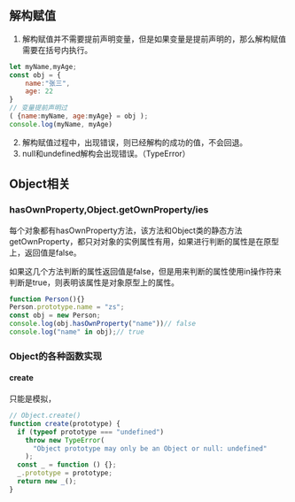 ## 解构赋值

1. 解构赋值并不需要提前声明变量，但是如果变量是提前声明的，那么解构赋值需要在括号内执行。

```js
let myName,myAge;
const obj = {
    name:"张三",
    age: 22
}
// 变量提前声明过
( {name:myName, age:myAge} = obj );
console.log(myName, myAge)
```

2. 解构赋值过程中，出现错误，则已经解构的成功的值，不会回退。
3. null和undefined解构会出现错误。（TypeError）



## Object相关

### hasOwnProperty,Object.getOwnProperty/ies

每个对象都有hasOwnProperty方法，该方法和Object类的静态方法getOwnProperty，都只对对象的实例属性有用，如果进行判断的属性是在原型上，返回值是false。

如果这几个方法判断的属性返回值是false，但是用来判断的属性使用in操作符来判断是true，则表明该属性是对象原型上的属性。

```js
function Person(){}
Person.prototype.name = "zs";
const obj = new Person;
console.log(obj.hasOwnProperty("name"))// false
console.log("name" in obj);// true
```





### Object的各种函数实现

#### create

只能是模拟，

```js
// Object.create()
function create(prototype) {
  if (typeof prototype === "undefined")
    throw new TypeError(
      "Object prototype may only be an Object or null: undefined"
    );
  const _ = function () {};
  _.prototype = prototype;
  return new _();
}
```

